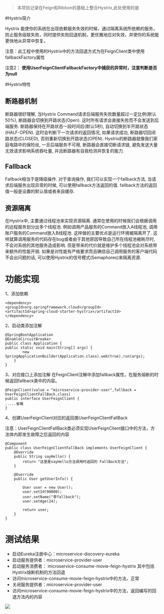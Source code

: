 > 本项目记录在Feign和Ribbon的基础上整合Hystrix,此处使用的是

#Hystrix简介

Hystrix 能使你的系统在出现依赖服务失效的时候，通过隔离系统所依赖的服务，防止服务级联失败，同时提供失败回退机制，更优雅地应对失效，并使你的系统能更快地从异常中恢复。

注意：此工程中使用的Hystrix中的方法回退方式为在FeignClient类中使用fallbackFactory属性

注意2： **使用UserFeignClientFallbackFactory中捕获的异常时，注意判断是否为null**

#Hystrix特性

## 断路器机制
断路器很好理解, 当Hystrix Command请求后端服务失败数量超过一定比例(默认50%), 断路器会切换到开路状态(Open). 这时所有请求会直接失败而不会发送到后端服务. 断路器保持在开路状态一段时间后(默认5秒), 自动切换到半开路状态(HALF-OPEN). 这时会判断下一次请求的返回情况, 如果请求成功, 断路器切回闭路状态(CLOSED), 否则重新切换到开路状态(OPEN). Hystrix的断路器就像我们家庭电路中的保险丝, 一旦后端服务不可用, 断路器会直接切断请求链, 避免发送大量无效请求影响系统吞吐量, 并且断路器有自我检测并恢复的能力.

## Fallback
Fallback相当于是降级操作. 对于查询操作, 我们可以实现一个fallback方法, 当请求后端服务出现异常的时候, 可以使用fallback方法返回的值. fallback方法的返回值一般是设置的默认值或者来自缓存.

## 资源隔离
在Hystrix中, 主要通过线程池来实现资源隔离. 通常在使用的时候我们会根据调用的远程服务划分出多个线程池. 例如调用产品服务的Command放入A线程池, 调用账户服务的Command放入B线程池. 这样做的主要优点是运行环境被隔离开了. 这样就算调用服务的代码存在bug或者由于其他原因导致自己所在线程池被耗尽时, 不会对系统的其他服务造成影响. 但是带来的代价就是维护多个线程池会对系统带来额外的性能开销. 如果是对性能有严格要求而且确信自己调用服务的客户端代码不会出问题的话, 可以使用Hystrix的信号模式(Semaphores)来隔离资源.

# 功能实现

1、添加依赖
   
	<dependency>
	<groupId>org.springframework.cloud</groupId>
	<artifactId>spring-cloud-starter-hystrix</artifactId>
	</dependency>

2、启动类添加注解

	@SpringBootApplication
	@EnableCircuitBreaker
	public class Application {
	public static void main(String[] args) {
	        new SpringApplicationBuilder(Application.class).web(true).run(args);
	    }
	}

3、对应接口上添加注解
在FeignClient注解中添加fallback属性，在服务熔断的时候返回fallback类中的内容。
	
    @FeignClient(value = "microservice-provider-user",fallback = UserFeignClientFallBack.class)
    public interface UserFeignClient {
    .....省略
    }
4、创建UserFeignClient对应的返回类UserFeignClientFallBack
   
注意：UserFeignClientFallBack类必须实现UserFeignClient接口中的方法，方法体内即发生故障之后返回的内容
	
	@Component
    public class UserFeignClientFallBack implements UserFeignClient {
        @Override
        public String sayHello() {
            return "这里是sayHello方法调用时返回的 FallBack方法";
        }
    
        @Override
        public User getUserInfo() {
    
            User user = new User();
            user.setId(90000);
            user.setName("李fallback");
            user.setAge(24);
    
            return user;
        }
    }

# 测试结果

- 启动Eureka注册中心：microservice-discovery-eureka
- 启动服务提供者：microservice-provider-user
- 启动服务消费者： microservice-consume-movie-feign-hystrix  其中包括Hystrix熔断机制的方法回退
- 访问microservice-consume-movie-feign-hystrix中的方法，正常
- 关闭服务提供者：microservice-provider-user
- 访问microservice-consume-movie-feign-hystrix中的方法，返回编写的回退方法内的内容

![](https://i.imgur.com/6Re7sz4.png)
